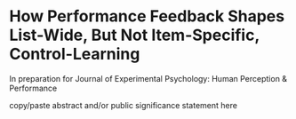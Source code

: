 # How Performance Feedback Shapes List-Wide, But Not Item-Specific, Control-Learning
In preparation for Journal of Experimental Psychology: Human Perception &amp; Performance

copy/paste abstract and/or public significance statement here
